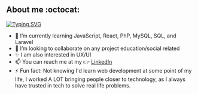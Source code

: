 ## About me :octocat:

[![Typing SVG](https://readme-typing-svg.demolab.com?font=Fira+Code&pause=1000&color=C570E1&width=435&lines=Hello+World!+It's+Jess!+;Full+Stack+Developer+and+React+lover+%3C3)](https://git.io/typing-svg)
- 🌱 I’m currently learning JavaScript, React, PhP, MySQL, SQL, and Laravel
- 👯 I’m looking to collaborate on any project education/social related
- ✨ I am also interested in UX/UI
- 📫 You can reach me at my 👉 [LinkedIn](https://www.linkedin.com/in/jessica-rios-maneiro/) 
- ⚡ Fun fact: Not knowing I'd learn web development at some point of my life, I worked A LOT bringing people closer to technology, as I always have trusted in tech to solve real life problems. 


